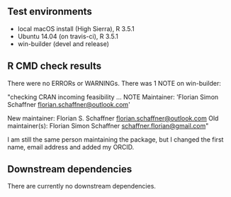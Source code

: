## Test environments
* local macOS install (High Sierra), R 3.5.1
* Ubuntu 14.04 (on travis-ci), R 3.5.1
* win-builder (devel and release)

## R CMD check results
There were no ERRORs or WARNINGs. There was 1 NOTE on win-builder:

"checking CRAN incoming feasibility ... NOTE
Maintainer: 'Florian Simon Schaffner <florian.schaffner@outlook.com>'

New maintainer:
  Florian S. Schaffner <florian.schaffner@outlook.com>
Old maintainer(s):
  Florian Simon Schaffner <schaffner.florian@gmail.com>"

I am still the same person maintaining the package, but I changed the first name,
email address and added my ORCID.

## Downstream dependencies
There are currently no downstream dependencies.
